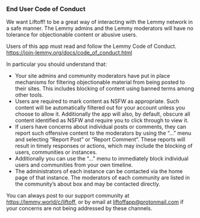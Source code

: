 ### End User Code of Conduct

We want Liftoff! to be a great way of interacting with the Lemmy network in a safe manner. The Lemmy admins and the Lemmy moderators will have no tolerance for objectionable content or abusive users.

Users of this app must read and follow the Lemmy Code of Conduct. https://join-lemmy.org/docs/code_of_conduct.html

In particular you should understand that:

- Your site admins and community moderators have put in place mechanisms for filtering objectionable material from being posted to their sites. This includes blocking of content using banned terms among other tools.
- Users are required to mark content as NSFW as appropriate. Such content will be automatically filtered out for your account unless you choose to allow it. Additionally the app will also, by default, obscure all content identified as NSFW and require you to click through to view it.
- If users have concerns about individual posts or comments, they can report such offensive content to the moderators by using the “…” menu and selecting “Report Post” or “Report Comment”. These reports will result in timely responses or actions, which may include the blocking of users, communities or instances.
- Additionally you can use the “…” menu to immediately block individual users and communities from your own timeline.
- The administrators of each instance can be contacted via the home page of that instance. The moderators of each community are listed in the community’s about box and may be contacted directly.

You can always post to our support community at https://lemmy.world/c/liftoff, or by email at liftoffapp@protonmail.com if your concerns are not being addressed by these channels.